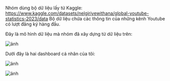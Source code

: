 Nhóm dùng bộ dữ liệu lấy từ Kaggle: https://www.kaggle.com/datasets/nelgiriyewithana/global-youtube-statistics-2023/data 
Bộ dữ liệu chứa các thông tin của những kênh Youtube có lượt đăng ký hàng đầu.

Đây là mô hình dữ liệu mà nhóm đã xây dựng từ dữ liệu trên:

![ảnh](https://github.com/kimvo646/Global-Youtube-Statistics/assets/110104539/6ec377bc-b557-46cf-9afc-c4765965de24)


Dưới đây là hai dashboard cá nhân của tôi:

![ảnh](https://github.com/kimvo646/Global-Youtube-Statistics/assets/110104539/8fdc97e0-f287-4aa2-818c-77ecd84a5930)

![ảnh](https://github.com/kimvo646/Global-Youtube-Statistics/assets/110104539/9441dbe8-e154-4ef6-832d-55a64d358b8f)

